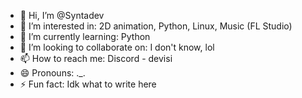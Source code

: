 - 👋 Hi, I’m @Syntadev
- 👀 I’m interested in: 2D animation, Python, Linux, Music (FL Studio)
- 🌱 I’m currently learning: Python
- 💞️ I’m looking to collaborate on: I don't know, lol
- 📫 How to reach me: Discord - devisi
- 😄 Pronouns: ._.
- ⚡ Fun fact: Idk what to write here

<!---
Syntadev/Syntadev is a ✨ special ✨ repository because its `README.md` (this file) appears on your GitHub profile.
You can click the Preview link to take a look at your changes.
--->
